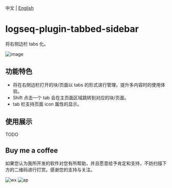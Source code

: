 中文 | [English](README.en.md)

# logseq-plugin-tabbed-sidebar

将右侧边栏 tabs 化。

![image](https://github.com/sethyuan/logseq-plugin-tabbed-sidebar/assets/3410293/48a6d87e-3a47-4b1f-886e-d3d942be83a5)

## 功能特色

- 将在右侧边栏打开的块/页面以 tabs 的形式进行管理，提升多内容时的使用体验。
- Shift 点击一个 tab 会在主页面区域跳转到对应的块/页面。
- tab 栏支持页面 icon 属性的显示。

## 使用展示

TODO

## Buy me a coffee

如果您认为我所开发的软件对您有所帮助，并且愿意给予肯定和支持，不妨扫描下方的二维码进行打赏。感谢您的支持与关注。

![wx](https://user-images.githubusercontent.com/3410293/236807219-cf21180a-e7f8-44a9-abde-86e1e6df999b.jpg) ![ap](https://user-images.githubusercontent.com/3410293/236807256-f79768a7-16e0-4cbf-a9f3-93f230feee30.jpg)
